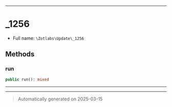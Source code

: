 ***

# _1256





* Full name: `\Zotlabs\Update\_1256`




## Methods


### run



```php
public run(): mixed
```












***


***
> Automatically generated on 2025-03-15
